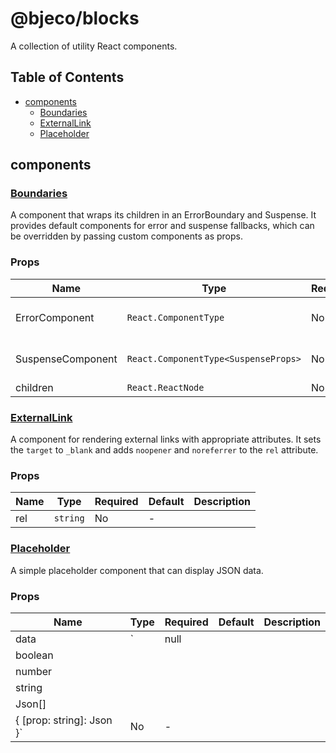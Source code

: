 # @bjeco/blocks

A collection of utility React components.

## Table of Contents

- [components](#components)
  - [Boundaries](#boundaries)
  - [ExternalLink](#externallink)
  - [Placeholder](#placeholder)

## components

### [Boundaries](src/components/Boundaries/Boundaries.tsx)

A component that wraps its children in an ErrorBoundary and Suspense.
It provides default components for error and suspense fallbacks,
which can be overridden by passing custom components as props.

### Props

| Name | Type | Required | Default | Description |
|------|------|----------|---------|-------------|
| ErrorComponent | `React.ComponentType` | No | Custom function | Can provide an ErrorComponent to show as a fallback. |
| SuspenseComponent | `React.ComponentType<SuspenseProps>` | No | Custom function | Can provide an SuspenseComponent to show as a fallback. |
| children | `React.ReactNode` | No | - |  |


### [ExternalLink](src/components/ExternalLink/ExternalLink.tsx)

A component for rendering external links with appropriate attributes.
It sets the `target` to `_blank` and adds `noopener` and `noreferrer` to the `rel` attribute.

### Props

| Name | Type | Required | Default | Description |
|------|------|----------|---------|-------------|
| rel | `string` | No | - |  |


### [Placeholder](src/components/Placeholder/Placeholder.tsx)

A simple placeholder component that can display JSON data.

### Props

| Name | Type | Required | Default | Description |
|------|------|----------|---------|-------------|
| data | `| null
| boolean
| number
| string
| Json[]
| { [prop: string]: Json }` | No | - |  |
